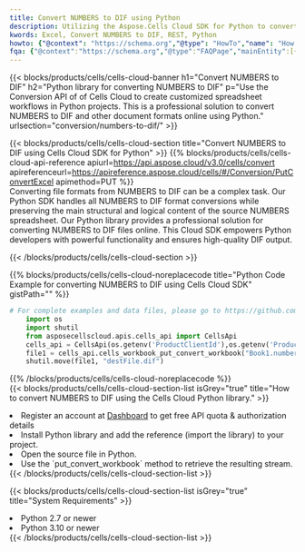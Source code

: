 ```yaml
---
title: Convert NUMBERS to DIF using Python 
description: Utilizing the Aspose.Cells Cloud SDK for Python to convert a NUMBERS format file to a DIF format file. 
kwords: Excel, Convert NUMBERS to DIF, REST, Python
howto: {"@context": "https://schema.org","@type": "HowTo","name": "How to convert NUMBERS to DIF using the Cells Cloud Python library.","description": "How to convert NUMBERS to DIF using the Cells Cloud Python library.","image": {"@type": "ImageObject"},"url": "/python/conversion/numbers-to-dif/","step": [{ "@type": "HowToStep","name": "How to convert NUMBERS to DIF using the Cells Cloud Python library. step 1", "image": {"@type": "ImageObject",},"url": "/python/conversion/numbers-to-dif/","text": "Register an account at <a href='https://dashboard.aspose.cloud/'>Dashboard</a> to get free API quota & authorization details",},{ "@type": "HowToStep","name": "How to convert NUMBERS to DIF using the Cells Cloud Python library. step 1", "image": {"@type": "ImageObject",},"url": "/python/conversion/numbers-to-dif/","text": "Install Python library and add the reference (import the library) to your project.",},{ "@type": "HowToStep","name": "How to convert NUMBERS to DIF using the Cells Cloud Python library. step 1", "image": {"@type": "ImageObject",},"url": "/python/conversion/numbers-to-dif/","text": "Open the source file in Python.",},{ "@type": "HowToStep","name": "How to convert NUMBERS to DIF using the Cells Cloud Python library. step 1", "image": {"@type": "ImageObject",},"url": "/python/conversion/numbers-to-dif/","text": "Use the `put_convert_workbook` method to retrieve the resulting stream.",}, ],"supply": {"@type": "HowToSupply","name": "document"},"tool": [{"@type": "HowToTool","name": "PyCharm, Visual Studio Code, Sublime, Eclipse"},{"@type": "HowToTool","name": "Aspose Cells"}],"totalTime": "PT6M"}
fqa: {"@context":"https://schema.org","@type":"FAQPage","mainEntity":[{"@type":"Question","name":"Why convert file formats in C# using REST API?","acceptedAnswer":{"@type":"Answer","text":"Documents are encoded in many ways, and some files may be incompatible with the software you use. To open and read such files, just convert them to appropriate file formats.<br/><ol><li>Install .NET SDK and add the reference (import the library) to your project.</li><li>Open the source file in C# using REST API.</li><li>Call the PutConvertWorkbookRequest() method, passing an output filename with required extension.</li><li>Get the result of conversion as a separate file.</li></ol>"}},{"@type":"Question","name":"What file formats can I convert with your C# library?","acceptedAnswer":{"@type":"Answer","text":"We support a variety of file formats for conversion using .NET library, including XLSX, Excel, xls , PDF, CSV, HTML, Markdown, XML, PNG, JPG, TIFF, Json, TXT and many more."}},{"@type":"Question","name":"What is the maximum allowed file size for conversion using this .NET library?","acceptedAnswer":{"@type":"Answer","text":"There are no file size limits for format conversions using .NET library."}}]}
---
```



{{< blocks/products/cells/cells-cloud-banner h1="Convert NUMBERS to DIF" h2="Python library for converting NUMBERS to DIF" p="Use the Conversion API of of Cells Cloud to create customized spreadsheet workflows in Python projects. This is a professional solution to convert NUMBERS to DIF and other document formats online using Python." urlsection="conversion/numbers-to-dif/" >}}

{{< blocks/products/cells/cells-cloud-section  title="Convert NUMBERS to DIF using Cells Cloud SDK for Python" >}}
{{% blocks/products/cells/cells-cloud-api-reference  apiurl=https://api.aspose.cloud/v3.0/cells/convert  apireferenceurl=https://apireference.aspose.cloud/cells/#/Conversion/PutConvertExcel  apimethod=PUT %}}
<br/>
Converting file formats from NUMBERS to DIF can be a complex task. Our Python SDK handles all NUMBERS to DIF format conversions while preserving the main structural and logical content of the source NUMBERS spreadsheet. Our Python library provides a professional solution for converting NUMBERS to DIF files online. This Cloud SDK empowers Python developers with powerful functionality and ensures high-quality DIF output.

{{< /blocks/products/cells/cells-cloud-section >}}

{{% blocks/products/cells/cells-cloud-noreplacecode title="Python Code Example for converting NUMBERS to DIF using Cells Cloud SDK" gistPath="" %}}
 
```python
# For complete examples and data files, please go to https://github.com/aspose-cells-cloud/aspose-cells-cloud-python/
    import os
    import shutil
    from asposecellscloud.apis.cells_api import CellsApi
    cells_api = CellsApi(os.getenv('ProductClientId'),os.getenv('ProductClientSecret'))
    file1 = cells_api.cells_workbook_put_convert_workbook("Book1.numbers",format="dif")
    shutil.move(file1, "destFile.dif")     
```
 
{{% /blocks/products/cells/cells-cloud-noreplacecode  %}}
<br/>
{{< blocks/products/cells/cells-cloud-section-list isGrey="true"  title="How to convert NUMBERS to DIF using the Cells Cloud Python library." >}}
<li>Register an account at <a href="https://dashboard.aspose.cloud/">Dashboard</a> to get free API quota & authorization details</li>
<li>Install Python library and add the reference (import the library) to your project.</li>
<li>Open the source file in Python.</li>
<li>Use the `put_convert_workbook` method to retrieve the resulting stream.</li>
{{< /blocks/products/cells/cells-cloud-section-list >}}

{{< blocks/products/cells/cells-cloud-section-list isGrey="true"  title="System Requirements" >}}
<li>Python 2.7 or newer</li>
<li>Python 3.10 or newer</li>
{{< /blocks/products/cells/cells-cloud-section-list >}}
